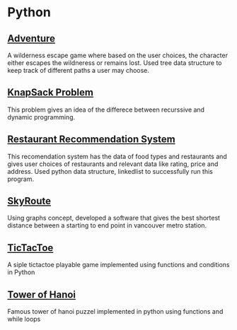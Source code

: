 # Python

## [Adventure](https://github.com/aditya-tekale-99/Python/tree/main/Adventure)
A wilderness escape game where based on the user choices, the character either escapes the wildneress or remains lost. Used tree data structure to keep track of different paths a user may choose.

## [KnapSack Problem](https://github.com/aditya-tekale-99/Python/tree/main/KnapSack%20Problem)
This problem gives an idea of the differece between recurssive and dynamic programming.

## [Restaurant Recommendation System](https://github.com/aditya-tekale-99/Python/tree/main/Restaurant%20Recommendation%20System)
This recomendation system has the data of food types and restaurants and gives user choices of restaurants and relevant data like rating, price and address. Used python data structure, linkedlist to successfully run this program.

## [SkyRoute](https://github.com/aditya-tekale-99/Python/tree/main/SkyRoute)
Using graphs concept, developed a software that gives the best shortest distance between a starting to end point in vancouver metro station.

## [TicTacToe](https://github.com/aditya-tekale-99/Python/tree/main/Tic%20Tac%20Toe)
A siple tictactoe playable game implemented using functions and conditions in Python

## [Tower of Hanoi](https://github.com/aditya-tekale-99/Python/tree/main/Tower%20of%20Hanoi)
Famous tower of hanoi puzzel implemented in python using functions and while loops
